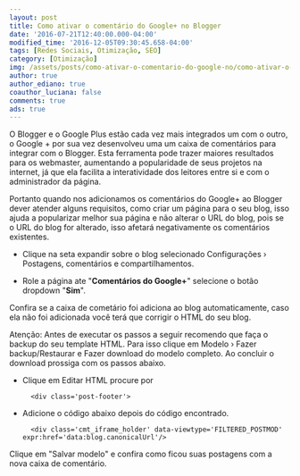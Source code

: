 ```yaml
---
layout: post
title: Como ativar o comentário do Google+ no Blogger
date: '2016-07-21T12:40:00.000-04:00'
modified_time: '2016-12-05T09:30:45.658-04:00'
tags: [Redes Sociais, Otimização, SEO]
category: [Otimização]
img: /assets/posts/como-ativar-o-comentario-do-google-no/como-ativar-o-comentario-do-google-no.jpg
author: true
author_ediano: true
coauthor_luciana: false
comments: true
ads: true
---
```


O Blogger e o Google Plus estão cada vez mais integrados um com o outro, o Google + por sua vez desenvolveu uma um caixa de comentários para integrar com o Blogger. Esta ferramenta pode trazer maiores resultados para os webmaster, aumentando a popularidade de seus projetos na internet, já que ela facilita a interatividade dos leitores entre si e com o administrador da página.

Portanto quando nos adicionamos os comentários do Google+ ao Blogger dever atender alguns requisitos, como criar um página para o seu blog, isso ajuda a popularizar melhor sua página e não alterar o URL do blog, pois se o URL do blog for alterado, isso afetará negativamente os comentários existentes.

* Clique na seta expandir sobre o blog selecionado Configurações › Postagens, comentários e compartilhamentos.

* Role a página ate "**Comentários do Google+**" selecione o botão dropdown "**Sim**".

Confira se a caixa de cometário foi adiciona ao blog automaticamente, caso ela não foi adicionada você terá que corrigir o HTML do seu blog.

Atenção: Antes de executar os passos a seguir recomendo que faça o backup do seu template HTML. Para isso clique em Modelo › Fazer backup/Restaurar e Fazer download do modelo completo. Ao concluir o download prossiga com os passos abaixo.

* Clique em Editar HTML procure por

        <div class='post-footer'>

* Adicione o código abaixo depois do código encontrado.

        <div class='cmt_iframe_holder' data-viewtype='FILTERED_POSTMOD' expr:href='data:blog.canonicalUrl'/>

Clique em "Salvar modelo" e confira como ficou suas postagens com a nova caixa de comentário.